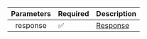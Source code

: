 | Parameters 	| Required           	| Description             	|
|:----------:	|--------------------	|-------------------------	|
| response   	| :white_check_mark: 	| [Response](Response.md) 	|